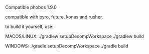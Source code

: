 Compatible phobos 1.9.0

compatible with pyro, future, konas and rusher.

to build it yourself, use:

MACOS/LINUX:
./gradlew setupDecompWorkspace
./gradlew build

WINDOWS:
./gradle setupDecompWorkspace
./gradle build



